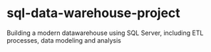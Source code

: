 # sql-data-warehouse-project
Building a modern datawarehouse using SQL Server, including ETL processes, data modeling and analysis
